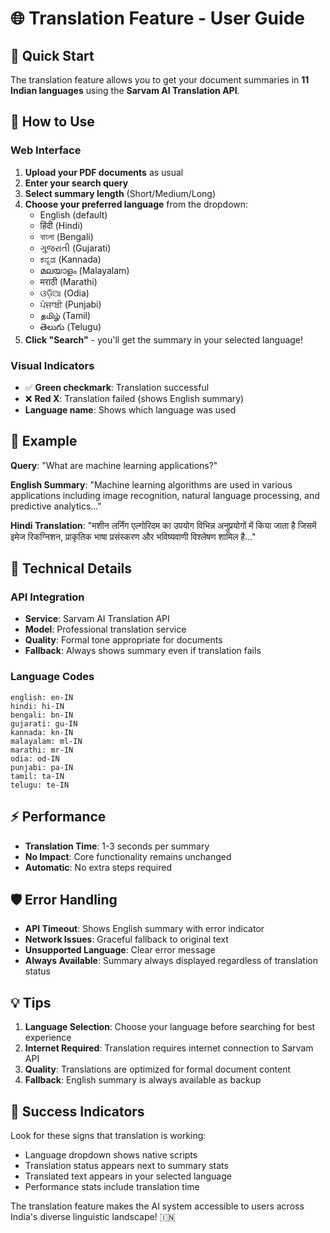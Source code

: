 # 🌐 Translation Feature - User Guide

## 🎯 **Quick Start**

The translation feature allows you to get your document summaries in **11 Indian languages** using the **Sarvam AI Translation API**.

## 🚀 **How to Use**

### **Web Interface**
1. **Upload your PDF documents** as usual
2. **Enter your search query**
3. **Select summary length** (Short/Medium/Long)
4. **Choose your preferred language** from the dropdown:
   - English (default)
   - हिंदी (Hindi)
   - বাংলা (Bengali)
   - ગુજરાતી (Gujarati)
   - ಕನ್ನಡ (Kannada)
   - മലയാളം (Malayalam)
   - मराठी (Marathi)
   - ଓଡ଼ିଆ (Odia)
   - ਪੰਜਾਬੀ (Punjabi)
   - தமிழ் (Tamil)
   - తెలుగు (Telugu)
5. **Click "Search"** - you'll get the summary in your selected language!

### **Visual Indicators**
- ✅ **Green checkmark**: Translation successful
- ❌ **Red X**: Translation failed (shows English summary)
- **Language name**: Shows which language was used

## 📝 **Example**

**Query**: "What are machine learning applications?"

**English Summary**: "Machine learning algorithms are used in various applications including image recognition, natural language processing, and predictive analytics..."

**Hindi Translation**: "मशीन लर्निंग एल्गोरिदम का उपयोग विभिन्न अनुप्रयोगों में किया जाता है जिसमें इमेज रिकग्निशन, प्राकृतिक भाषा प्रसंस्करण और भविष्यवाणी विश्लेषण शामिल है..."

## 🔧 **Technical Details**

### **API Integration**
- **Service**: Sarvam AI Translation API
- **Model**: Professional translation service
- **Quality**: Formal tone appropriate for documents
- **Fallback**: Always shows summary even if translation fails

### **Language Codes**
```
english: en-IN
hindi: hi-IN
bengali: bn-IN
gujarati: gu-IN
kannada: kn-IN
malayalam: ml-IN
marathi: mr-IN
odia: od-IN
punjabi: pa-IN
tamil: ta-IN
telugu: te-IN
```

## ⚡ **Performance**

- **Translation Time**: 1-3 seconds per summary
- **No Impact**: Core functionality remains unchanged
- **Automatic**: No extra steps required

## 🛡️ **Error Handling**

- **API Timeout**: Shows English summary with error indicator
- **Network Issues**: Graceful fallback to original text
- **Unsupported Language**: Clear error message
- **Always Available**: Summary always displayed regardless of translation status

## 💡 **Tips**

1. **Language Selection**: Choose your language before searching for best experience
2. **Internet Required**: Translation requires internet connection to Sarvam API
3. **Quality**: Translations are optimized for formal document content
4. **Fallback**: English summary is always available as backup

## 🎯 **Success Indicators**

Look for these signs that translation is working:
- Language dropdown shows native scripts
- Translation status appears next to summary stats
- Translated text appears in your selected language
- Performance stats include translation time

The translation feature makes the AI system accessible to users across India's diverse linguistic landscape! 🇮🇳 